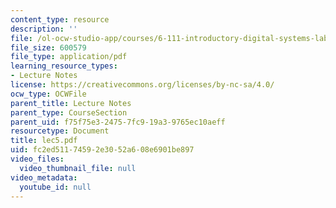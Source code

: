 ```yaml
---
content_type: resource
description: ''
file: /ol-ocw-studio-app/courses/6-111-introductory-digital-systems-laboratory-spring-2006/fc2ed51174592e3052a608e6901be897_lec5.pdf
file_size: 600579
file_type: application/pdf
learning_resource_types:
- Lecture Notes
license: https://creativecommons.org/licenses/by-nc-sa/4.0/
ocw_type: OCWFile
parent_title: Lecture Notes
parent_type: CourseSection
parent_uid: f75f75e3-2475-7fc9-19a3-9765ec10aeff
resourcetype: Document
title: lec5.pdf
uid: fc2ed511-7459-2e30-52a6-08e6901be897
video_files:
  video_thumbnail_file: null
video_metadata:
  youtube_id: null
---
```

